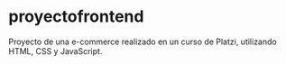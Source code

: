 # proyectofrontend
Proyecto de una e-commerce realizado en un curso de Platzi, utilizando HTML, CSS y JavaScript.
